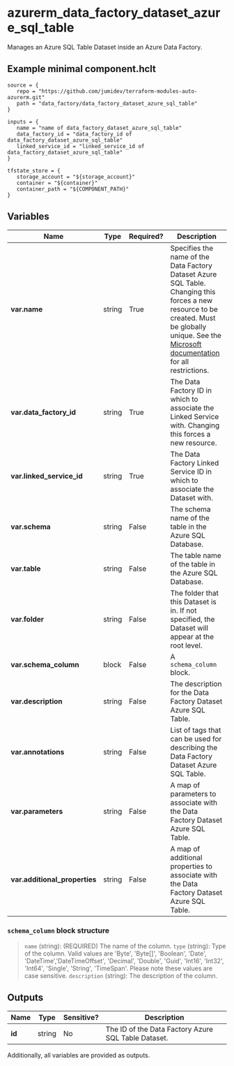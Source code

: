 # azurerm_data_factory_dataset_azure_sql_table

Manages an Azure SQL Table Dataset inside an Azure Data Factory.

## Example minimal component.hclt

```hcl
source = {
   repo = "https://github.com/jumidev/terraform-modules-auto-azurerm.git" 
   path = "data_factory/data_factory_dataset_azure_sql_table" 
}

inputs = {
   name = "name of data_factory_dataset_azure_sql_table" 
   data_factory_id = "data_factory_id of data_factory_dataset_azure_sql_table" 
   linked_service_id = "linked_service_id of data_factory_dataset_azure_sql_table" 
}

tfstate_store = {
   storage_account = "${storage_account}" 
   container = "${container}" 
   container_path = "${COMPONENT_PATH}" 
}

```

## Variables

| Name | Type | Required? |  Description |
| ---- | ---- | --------- |  ----------- |
| **var.name** | string | True | Specifies the name of the Data Factory Dataset Azure SQL Table. Changing this forces a new resource to be created. Must be globally unique. See the [Microsoft documentation](https://docs.microsoft.com/azure/data-factory/naming-rules) for all restrictions. | 
| **var.data_factory_id** | string | True | The Data Factory ID in which to associate the Linked Service with. Changing this forces a new resource. | 
| **var.linked_service_id** | string | True | The Data Factory Linked Service ID in which to associate the Dataset with. | 
| **var.schema** | string | False | The schema name of the table in the Azure SQL Database. | 
| **var.table** | string | False | The table name of the table in the Azure SQL Database. | 
| **var.folder** | string | False | The folder that this Dataset is in. If not specified, the Dataset will appear at the root level. | 
| **var.schema_column** | block | False | A `schema_column` block. | 
| **var.description** | string | False | The description for the Data Factory Dataset Azure SQL Table. | 
| **var.annotations** | string | False | List of tags that can be used for describing the Data Factory Dataset Azure SQL Table. | 
| **var.parameters** | string | False | A map of parameters to associate with the Data Factory Dataset Azure SQL Table. | 
| **var.additional_properties** | string | False | A map of additional properties to associate with the Data Factory Dataset Azure SQL Table. | 

### `schema_column` block structure

> `name` (string): (REQUIRED) The name of the column.
> `type` (string): Type of the column. Valid values are 'Byte', 'Byte[]', 'Boolean', 'Date', 'DateTime','DateTimeOffset', 'Decimal', 'Double', 'Guid', 'Int16', 'Int32', 'Int64', 'Single', 'String', 'TimeSpan'. Please note these values are case sensitive.
> `description` (string): The description of the column.



## Outputs

| Name | Type | Sensitive? | Description |
| ---- | ---- | --------- | --------- |
| **id** | string | No  | The ID of the Data Factory Azure SQL Table Dataset. | 

Additionally, all variables are provided as outputs.
